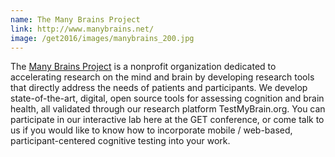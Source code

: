 ```yaml
---
name: The Many Brains Project
link: http://www.manybrains.net/
image: /get2016/images/manybrains_200.jpg
---
```


The [Many Brains Project](http://www.manybrains.net/) is a nonprofit organization dedicated to accelerating research on the mind and brain by developing research tools that directly address the needs of patients and participants. We develop state-of-the-art, digital, open source tools for assessing cognition and brain health, all validated through our research platform TestMyBrain.org. You can participate in our interactive lab here at the GET conference, or come talk to us if you would like to know how to incorporate mobile / web-based, participant-centered cognitive testing into your work.
